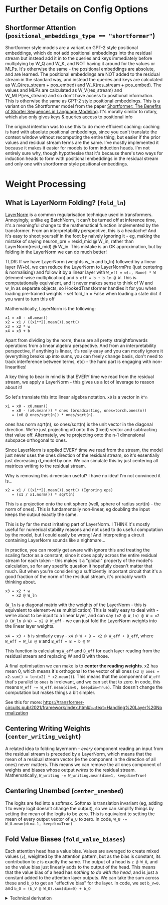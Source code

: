 # Further Details on Config Options
## Shortformer Attention (`positional_embeddings_type == "shortformer"`)
Shortformer style models are a variant on GPT-2 style positional embeddings, which do not add positional embeddings into the residual stream but instead add it in to the queries and keys immediately before multiplying by W_Q and W_K, and NOT having it around for the values or MLPs. It's otherwise the same - the positional embeddings are absolute, and are learned. The positional embeddings are NOT added to the residual stream in the standard way, and instead the queries and keys are calculated as W_Q(res_stream + pos_embed) and W_K(res_stream + pos_embed). The values and MLPs are calculated as W_V(res_stream) and W_MLP(res_stream) and so don't have access to positional information. This is otherwise the same as GPT-2 style positional embeddings. This is a variant on the Shortformer model from the paper [Shortformer: The Benefits of Shorter Sequences in Language Modeling](https://arxiv.org/abs/2012.15832). It's morally similar to rotary, which also only gives keys & queries access to positional info

The original intention was to use this to do more efficient caching: caching is hard with absolute positional embeddings, since you can't translate the context window without recomputing the entire thing, but easier if the prior values and residual stream terms are the same. I've mostly implemented it because it makes it easier for models to form induction heads. I'm not entirely sure why, though hypothesise that it's because there's two ways for induction heads to form with positional embeddings in the residual stream and only one with shortformer style positional embeddings.
    
# Weight Processing
## What is LayerNorm Folding? (`fold_ln`)
[LayerNorm](https://wandb.ai/wandb_fc/LayerNorm/reports/Layer-Normalization-in-Pytorch-With-Examples---VmlldzoxMjk5MTk1) is a common regularisation technique used in transformers. Annoyingly, unlike eg BatchNorm, it can't be turned off at inference time, it's a meaningful change to the mathematical function implemented by the transformer. From an interpretability perspective, this is a headache! And it's easy to shoot yourself in the foot by naively ignoring it - eg, making the mistake of saying neuron_pre = resid_mid @ W_in, rather than LayerNorm(resid_mid) @ W_in. This mistake is an OK approximation, but by folding in the LayerNorm we can do much better!

TLDR: If we have LayerNorm (weights w_ln and b_ln) followed by a linear layer (W+b), we can reduce the LayerNorm to LayerNormPre (just centering & normalising) and follow it by a linear layer with `W_eff = w[:, None] * W` (element-wise multiplication) and `b_eff = b + b_ln @ W`. This is computationally equivalent, and it never makes sense to think of W and w_ln as separate objects, so HookedTransformer handles it for you when loading pre-trained weights - set fold_ln = False when loading a state dict if you want to turn this off
        
Mathematically, LayerNorm is the following:
```
x1 = x0 - x0.mean()
x2 = x1 / ((x1**2).mean()).sqrt()
x3 = x2 * w
x4 = x3 + b
```
        
Apart from dividing by the norm, these are all pretty straightforwards operations from a linear algebra perspective. And from an interpretability perspective, if anything is linear, it's really easy and you can mostly ignore it (everything breaks up into sums, you can freely change basis, don't need to track interference between terms, etc) - the hard part is engaging with non-linearities!
        
A key thing to bear in mind is that EVERY time we read from the residual stream, we apply a LayerNorm - this gives us a lot of leverage to reason about it!
        
So let's translate this into linear algebra notation.
        `x0` is a vector in `R^n`

```
x1 = x0 - x0.mean()
   = x0 - (x0.mean()) * ones (broadcasting, ones=torch.ones(n))
   = (x0 @ ones/sqrt(n)) * ones/sqrt(n).
```

ones has norm sqrt(n), so ones/sqrt(n) is the unit vector in the diagonal direction. We're just projecting x0 onto this (fixed) vector and subtracting that value off. Alternately, we're projecting onto the n-1 dimensional subspace orthogonal to ones.
            
Since LayerNorm is applied EVERY time we read from the stream, the model just never uses the ones direction of the residual stream, so it's essentially just decreasing d_model by one. We can simulate this by just centering all matrices writing to the residual stream.

Why is removing this dimension useful? I have no idea! I'm not convinced it is...
        
```
x2 = x1 / ((x1**2).mean()).sqrt() (Ignoring eps)
   = (x1 / x1.norm()) * sqrt(n)
```

This is a projection onto the unit sphere (well, sphere of radius sqrt(n) - the norm of ones). This is fundamentally non-linear, eg doubling the input keeps the output exactly the same.

This is by far the most irritating part of LayerNorm. I THINK it's mostly useful for numerical stability reasons and not used to do useful computation by the model, but I could easily be wrong! And interpreting a circuit containing LayerNorm sounds like a nightmare...

In practice, you can mostly get aware with ignore this and treating the scaling factor as a constant, since it does apply across the entire residual stream for each token - this makes it a "global" property of the model's calculation, so for any specific question it hopefully doesn't matter that much. But when you're considering a sufficiently important circuit that it's a good fraction of the norm of the residual stream, it's probably worth thinking about.

```
x3 = x2 * w
   = x2 @ W_ln
```

(`W_ln` is a diagonal matrix with the weights of the LayerNorm - this is equivalent to element-wise multiplication)
This is really easy to deal with - we're about to be input to a linear layer, and can say `(x2 @ W_ln) @ W = x2 @ (W_ln @ W) = x2 @ W_eff` - we can just fold the LayerNorm weights into the linear layer weights.
        
`x4 = x3 + b` is similarly easy - `x4 @ W + B = x2 @ W_eff + B_eff`, where `W_eff = W_ln @ W` and `B_eff = B + b @ W`
        
This function is calculating `W_eff` and `B_eff` for each layer reading from the residual stream and replacing W and B with those.

A final optimisation we can make is to **center the reading weights**. x2 has mean 0, which means it's orthogonal to the vector of all ones (`x2 @ ones = x2.sum() = len(x2) * x2.mean()`). This means that the component of `W_eff` that's parallel to `ones` is irrelevant, and we can set that to zero. In code, this means `W_eff -= W_eff.mean(dim=0, keepdim=True)`. This doesn't change the computation but makes things a bit simpler.
        
See this for more: https://transformer-circuits.pub/2021/framework/index.html#:~:text=Handling%20Layer%20Normalization

## Centering Writing Weights (`center_writing_weight`)

A related idea to folding layernorm - *every* component reading an input from the residual stream is preceded by a LayerNorm, which means that the mean of a residual stream vector (ie the component in the direction of all ones) never matters. This means we can remove the all ones component of weights and biases whose output *writes* to the residual stream. Mathematically, `W_writing -= W_writing.mean(dim=1, keepdim=True)`

## Centering Unembed (`center_unembed`)

The logits are fed into a softmax. Softmax is translation invariant (eg, adding 1 to every logit doesn't change the output), so we can simplify things by setting the mean of the logits to be zero. This is equivalent to setting the mean of every output vector of `W_U` to zero. In code, `W_U -= W_U.mean(dim=-1, keepdim=True)`

## Fold Value Biases (`fold_value_biases`)

Each attention head has a value bias. Values are averaged to create mixed values (`z`), weighted by the attention pattern, but as the bias is constant, its contribution to `z` is exactly the same. The output of a head is `z @ W_O`, and so the value bias just linearly adds to the output of the head. This means that the value bias of a head has *nothing to do with the head*, and is just a constant added to the attention layer outputs. We can take the sum across these and `b_O` to get an "effective bias" for the layer. In code, we set `b_V=0.` and `b_O = (b_V @ W_O).sum(dim=0) + b_O`

<details><summary>Technical derivation</summary>

`v = residual @ W_V[h] + broadcast_b_V[h]` for each head `h` (where `b_V` is broadcast up from shape `d_head` to shape `[position, d_head]`). And `z = pattern[h] @ v = pattern[h] @ residual @ W_V[h] + pattern[h] @ broadcast_b_V[h]`. Because `pattern[h]` is `[destination_position, source_position]` and `broadcast_b_V` is *constant* along the `(source_)position` dimension, we're basically just multiplying it by the sum of the pattern across the `source_position` dimension, which is just 1. So it remains exactly the same, and so is just brodcast across the destination positions. 
</details>